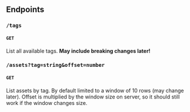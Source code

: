 ## Endpoints
### `/tags`
#### `GET`
List all available tags. **May include breaking changes later!**

### `/assets?tag=string&offset=number`
#### `GET`
List assets by tag. By default limited to a window of 10 rows (may change later). Offset is multiplied by the window size on server, so it should still work if the window changes size.

